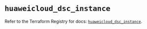 # `huaweicloud_dsc_instance`

Refer to the Terraform Registry for docs: [`huaweicloud_dsc_instance`](https://registry.terraform.io/providers/huaweicloud/huaweicloud/1.71.1/docs/resources/dsc_instance).
